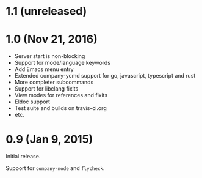 # 1.1 (unreleased)



# 1.0 (Nov 21, 2016)

* Server start is non-blocking
* Support for mode/language keywords
* Add Emacs menu entry
* Extended company-ycmd support for go, javascript, typescript and rust
* More completer subcommands
* Support for libclang fixits
* View modes for references and fixits
* Eldoc support
* Test suite and builds on travis-ci.org
* etc.

# 0.9 (Jan 9, 2015)

Initial release.

Support for `company-mode` and `flycheck`.
